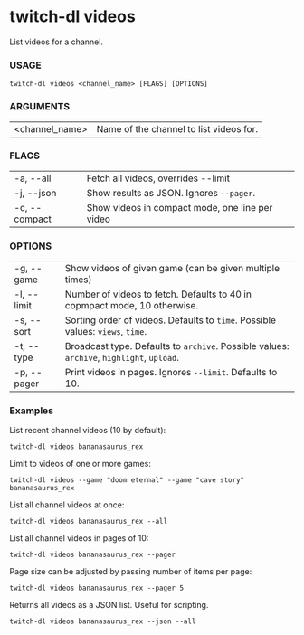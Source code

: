 <!-- ------------------- generated docs start ------------------- -->
# twitch-dl videos

List videos for a channel.

### USAGE

```
twitch-dl videos <channel_name> [FLAGS] [OPTIONS]
```

### ARGUMENTS

<table>
<tbody>
<tr>
    <td class="code">&lt;channel_name&gt;</td>
    <td>Name of the channel to list videos for.</td>
</tr>
</tbody>
</table>

### FLAGS

<table>
<tbody>
<tr>
    <td class="code">-a, --all</td>
    <td>Fetch all videos, overrides --limit</td>
</tr>

<tr>
    <td class="code">-j, --json</td>
    <td>Show results as JSON. Ignores <code>--pager</code>.</td>
</tr>

<tr>
    <td class="code">-c, --compact</td>
    <td>Show videos in compact mode, one line per video</td>
</tr>
</tbody>
</table>

### OPTIONS

<table>
<tbody>
<tr>
    <td class="code">-g, --game</td>
    <td>Show videos of given game (can be given multiple times)</td>
</tr>

<tr>
    <td class="code">-l, --limit</td>
    <td>Number of videos to fetch. Defaults to 40 in copmpact mode, 10 otherwise.</td>
</tr>

<tr>
    <td class="code">-s, --sort</td>
    <td>Sorting order of videos. Defaults to <code>time</code>. Possible values: <code>views</code>, <code>time</code>.</td>
</tr>

<tr>
    <td class="code">-t, --type</td>
    <td>Broadcast type. Defaults to <code>archive</code>. Possible values: <code>archive</code>, <code>highlight</code>, <code>upload</code>.</td>
</tr>

<tr>
    <td class="code">-p, --pager</td>
    <td>Print videos in pages. Ignores <code>--limit</code>. Defaults to 10.</td>
</tr>
</tbody>
</table>

<!-- ------------------- generated docs end ------------------- -->

### Examples

List recent channel videos (10 by default):

```
twitch-dl videos bananasaurus_rex
```

Limit to videos of one or more games:

```
twitch-dl videos --game "doom eternal" --game "cave story" bananasaurus_rex
```

List all channel videos at once:

```
twitch-dl videos bananasaurus_rex --all
```

List all channel videos in pages of 10:

```
twitch-dl videos bananasaurus_rex --pager
```

Page size can be adjusted by passing number of items per page:

```
twitch-dl videos bananasaurus_rex --pager 5
```

Returns all videos as a JSON list. Useful for scripting.

```
twitch-dl videos bananasaurus_rex --json --all
```